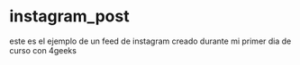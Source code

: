 # instagram_post
este es el ejemplo de un feed de instagram creado durante mi primer dia de curso con 4geeks
